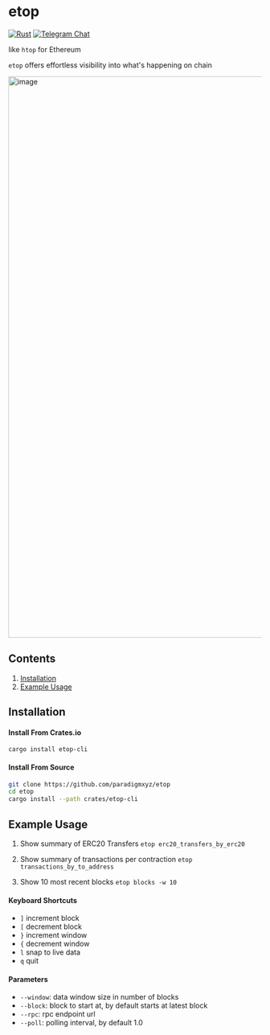 
# etop

[![Rust](https://github.com/paradigmxyz/cryo/actions/workflows/build_and_test.yml/badge.svg)](https://github.com/paradigmxyz/cryo/actions/workflows/build_and_test.yml) [![Telegram Chat](https://img.shields.io/badge/Telegram-join_chat-blue.svg)](https://t.me/paradigm_data)

like `htop` for Ethereum

`etop` offers effortless visibility into what's happening on chain

<img width="1117" alt="image" src="https://github.com/paradigmxyz/etop/assets/7907648/1d760abc-e89f-4877-a937-1a6671cc3d72">


## Contents
1. [Installation](#installation)
2. [Example Usage](#example-usage)


## Installation

#### Install From Crates.io
`cargo install etop-cli`


#### Install From Source
```bash
git clone https://github.com/paradigmxyz/etop
cd etop
cargo install --path crates/etop-cli
```

## Example Usage

1. Show summary of ERC20 Transfers
`etop erc20_transfers_by_erc20`

2. Show summary of transactions per contraction
`etop transactions_by_to_address`

3. Show 10 most recent blocks
`etop blocks -w 10`

#### Keyboard Shortcuts
- `]` increment block
- `[` decrement block
- `}` increment window
- `{` decrement window
- `l` snap to live data
- `q` quit

#### Parameters
- `--window`: data window size in number of blocks
- `--block`: block to start at, by default starts at latest block
- `--rpc`: rpc endpoint url
- `--poll`: polling interval, by default 1.0
